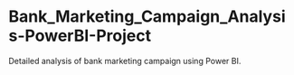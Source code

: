 # Bank_Marketing_Campaign_Analysis-PowerBI-Project
Detailed analysis of bank marketing campaign using Power BI.
